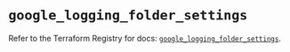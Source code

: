 # `google_logging_folder_settings`

Refer to the Terraform Registry for docs: [`google_logging_folder_settings`](https://registry.terraform.io/providers/hashicorp/google/6.50.0/docs/resources/logging_folder_settings).
